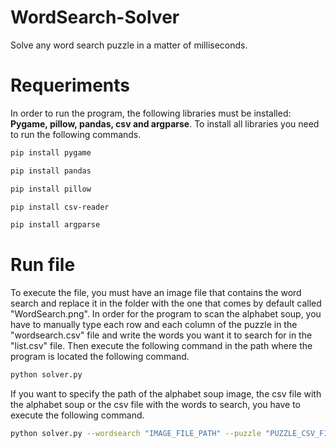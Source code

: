 # WordSearch-Solver
Solve any word search puzzle in a matter of milliseconds.

# Requeriments
In order to run the program, the following libraries must be installed: **Pygame, pillow, pandas, csv and argparse**. To install all libraries you need to run the following commands.
```bash
pip install pygame

pip install pandas

pip install pillow

pip install csv-reader

pip install argparse
```

# Run file
To execute the file, you must have an image file that contains the word search and replace it in the folder with the one that comes by default called "WordSearch.png". In order for the program to scan the alphabet soup, you have to manually type each row and each column of the puzzle in the "wordsearch.csv" file and write the words you want it to search for in the "list.csv" file. Then execute the following command in the path where the program is located the following command.
```bash
python solver.py
```

If you want to specify the path of the alphabet soup image, the csv file with the alphabet soup or the csv file with the words to search, you have to execute the following command.
```bash
python solver.py --wordsearch "IMAGE_FILE_PATH" --puzzle "PUZZLE_CSV_FILE_PATH" --list "PATH_OF_CSV_FILE_WITH_LIST_OF_WORDS"
```
